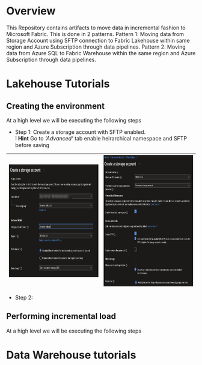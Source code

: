 # Overview

This Repository contains artifacts to move data in incremental fashion to Microsoft Fabric. This is done in 2 patterns.
Pattern 1: Moving data from Storage Account using SFTP connection to Fabric Lakehouse within same region and Azure Subscription through data pipelines.
Pattern 2: Moving data from Azure SQL to Fabric Warehouse within the same region and Azure Subscription through data pipelines.

# Lakehouse Tutorials

## Creating the environment

At a high level we will be executing the following steps

- Step 1: Create a storage account with SFTP enabled.
</br> :grey_exclamation: **Hint** Go to *'Advanced'* tab enable heirarchical namespace and SFTP before saving

|<img src='/Assests/IncrementalData/Media/StorageAccountCreate.PNG' width='450' height='300'>|<img src='/Assests/IncrementalData/Media/FileshareEnable.PNG' width='450' height='350'>|
| ----------- | ----------- |

- Step 2: 


## Performing incremental load

At a high level we will be executing the following steps

# Data Warehouse tutorials